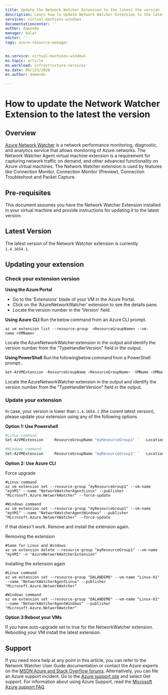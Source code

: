 ```yaml
---
title: Update the Network Watcher Extension to the latest the version 
description: Learn how to Update Network Watcher Extension to the latest the version 
services: virtual-machines-windows
documentationcenter: ''
author: damendo
manager: balar
editor: ''
tags: azure-resource-manager


ms.service: virtual-machines-windows
ms.topic: article
ms.workload: infrastructure-services
ms.date: 09/123/2020
ms.author: damendo

---
```

# How to update the Network Watcher Extension to the latest the version 

## Overview

[Azure Network Watcher](../../network-watcher/network-watcher-monitoring-overview.md) is a network performance monitoring, diagnostic, and analytics service that allows monitoring of Azure networks. The Network Watcher Agent virtual machine extension is a requirement for capturing network traffic on demand, and other advanced functionality on Azure virtual machines. 
The Network Watcher extension is used by features like Connection Monitor, Connection Monitor (Preview), Connection Troubleshoot and Packet Capture.   

## Pre-requisites
This document assumes you have the Network Watcher Extension installed in your virtual machine and provide instructions for updating it to the latest version. 

## Latest Version
The latest version of the Network Watcher extension is currently `1.4.1654.1`.

## Updating your extension 

### Check your extension version  

**Using the Azure Portal**

- Go to the ‘Extensions’ blade of your VM in the Azure Portal.   
- Click on the ‘AzureNetworkWatcher’ extension to see the details pane.  
- Locate the version number in the ‘Version’ field.  

**Using Azure CLI**
Run the below command from an Azure CLI prompt.   
```azurecli
az vm extension list --resource-group  <ResourceGroupName> --vm-name <VMName>
```
Locate the AzureNetworkWatcher extension in the output and identify the version number from the “TypeHandlerVersion” field in the output.  


**Using PowerShell**
Run the followingbelow command from a PowerShell prompt:.   
```powershell
Get-AzVMExtension -ResourceGroupName <ResourceGroupName> -VMName <VMName>  
```
Locate the AzureNetworkWatcher extension in the output and identify the version number from the “TypeHandlerVersion” field in the output.   


### Update your extension

In case, your version is lower than `1.4.1654.1` (the curent latest version), please update your extension using any of the following options 

**Option 1: Use Powershell**

```powershell
#Linux command
Set-AzVMExtension `  -ResourceGroupName "myResourceGroup1" `  -Location "WestUS" `  -VMName "myVM1" `  -Name "AzureNetworkWatcherExtension" `  -Publisher "Microsoft.Azure.NetworkWatcher" -Type "NetworkWatcherAgentLinux"   

#Windows command
Set-AzVMExtension `  -ResourceGroupName "myResourceGroup1" `  -Location "WestUS" `  -VMName "myVM1" `  -Name "AzureNetworkWatcherExtension" `  -Publisher "Microsoft.Azure.NetworkWatcher" -Type "NetworkWatcherAgentWindows"   
```


**Option 2: Use Azure CLI**  

Force upgrade 

```azurecli
#Linux command
az vm extension set --resource-group "myResourceGroup1" --vm-name "myVM1" --name "NetworkWatcherAgentLinux" --publisher "Microsoft.Azure.NetworkWatcher" --force-update

#Windows command
az vm extension set --resource-group "myResourceGroup1" --vm-name "myVM1" --name "NetworkWatcherAgentWindows" --publisher "Microsoft.Azure.NetworkWatcher" --force-update
```

If that doesn't work. Remove and install the extension again. 

Removing the extension 

```azurecli
#Same for Linux and Windows
az vm extension delete --resource-group "myResourceGroup1" --vm-name "myVM1" -n "AzureNetworkWatcherExtension"

```

Installing the extension again

```azurecli
#Linux command
az vm extension set --resource-group "DALANDEMO" --vm-name "Linux-01" --name "NetworkWatcherAgentLinux" --publisher "Microsoft.Azure.NetworkWatcher"  

#Windows command
az vm extension set --resource-group "DALANDEMO" --vm-name "Linux-01" --name "NetworkWatcherAgentWindows" --publisher "Microsoft.Azure.NetworkWatcher" 

```

**Option 3:Reboot your VMs**

 If you have auto-upgrade set to true for the NetworkWatcher extension. Rebooting your VM install the latest extension.  

 




## Support

If you need more help at any point in this article, you can refer to the Network Watcher User Guide documentation or contact the Azure experts on the [MSDN Azure and Stack Overflow forums](https://azure.microsoft.com/support/forums/). Alternatively, you can file an Azure support incident. Go to the [Azure support site](https://azure.microsoft.com/support/options/) and select Get support. For information about using Azure Support, read the [Microsoft Azure support FAQ](https://azure.microsoft.com/support/faq/).
